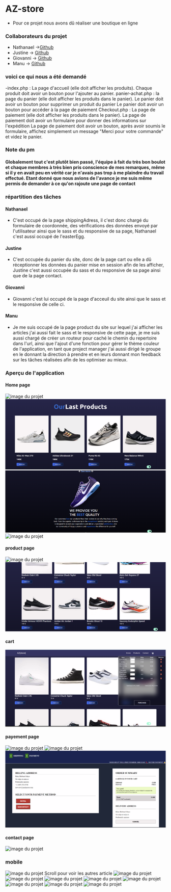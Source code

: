 # AZ-store
- Pour ce projet nous avons dû réaliser une boutique en ligne
### Collaborateurs du projet
- Nathanael -><a href="https://github.com/NathAmd" target="_blank">Github</a>
- Justine -> <a href="https://github.com/Justine-Frigo" target="_blank">Github</a>
- Giovanni -> <a href="https://github.com/GiovanniTY" target="_blank">Github</a>
- Manu -> <a href="https://github.com/manu-cj" target="_blank">Github</a>
### voici ce qui nous a été demandé
-index.php :
La page d'accueil (elle doit afficher les produits).
Chaque produit doit avoir un bouton pour l'ajouter au panier.
panier-achat.php :
la page du panier (elle doit afficher les produits dans le panier).
Le panier doit avoir un bouton pour supprimer un produit du panier
Le panier doit avoir un bouton pour accéder à la page de paiement
Checkout.php :
La page de paiement (elle doit afficher les produits dans le panier).
La page de paiement doit avoir un formulaire pour donner des informations sur l'expédition
La page de paiement doit avoir un bouton, après avoir soumis le formulaire, affichez simplement un message "Merci pour votre commande" et videz le panier.

### Note du pm

#### Globalement tout c'est plutôt bien passé, l'équipe à fait du très bon boulot et chaque membres à très bien pris conscience de mes remarques, même si il y en avait peu en vérité car je n'avais pas trop à me plaindre du travail effectué. Etant donné que nous avions de l'avance je me suis même permis de demander à ce qu'on rajoute une page de contact
### répartition des tâches
#### Nathanael
- C'est occupé de la page shippingAdress, il c'est donc chargé du formulaire de coordonnée, des vérifications des données envoyé par l'utilisateur ainsi que le sass et du responsive de sa page, Nathanael c'est aussi occupé de l'easterEgg.
#### Justine
- C'est occupée du panier du site, donc de la page cart ou elle a dû réceptionner les données du panier mise en session afin de les afficher, Justine c'est aussi occupée du sass et du responsive de sa page ainsi que de la page contact.
#### Giovanni 
- Giovanni c'est lui occupé de la page d'acceuil du site ainsi que le sass et le responsive de celle ci.
#### Manu
- Je me suis occupé de la page product du site sur lequel j'ai afficher les articles j'ai aussi fait le sass et le responsive de cette page, je me suis aussi chargé de créer un routeur pour caché le chemin du repertoire dans l'url, ainsi que l'ajout d'une fonction pour gérer le thème couleur de l'application, en tant que project manager j'ai aussi dirigé le groupe en le donnant la direction à prendre et en leurs donnant mon feedback sur les tâches réalisées afin de les optimiser au mieux.

### Aperçu de l'application
#### Home page
<img src="assets/project-images/Capture d&apos;écran 2024-06-16 135043.png" alt="image du projet">
<img src="assets/project-images/Capture d’écran 2024-06-14 162335.png" alt="image du projet">
<img src="assets/project-images/Capture d’écran 2024-06-14 162405.png" alt="image du projet">
<img src="assets/project-images/Capture d&apos;écran 2024-06-16 135253.png" alt="image du projet">

#### product page


<img src="assets/project-images/Capture d&apos;écran 2024-06-16 135708.png" alt="image du projet">
<img src="assets/project-images/Capture d’écran 2024-06-16 135749.png" alt="image du projet">

#### cart

<img src="assets/project-images/Capture d’écran 2024-06-14 162749.png" alt="image du projet">

#### payement page

<img src="assets/project-images/Capture d&apos;écran 2024-06-16 140159.png" alt="image du projet">
<img src="assets/project-images/Capture d&apos;écran 2024-06-16 140222.png" alt="image du projet">
<img src="assets/project-images/Capture d’écran 2024-06-14 163112.png" alt="image du projet">

#### contact page
<img src="assets/project-images/Capture d&apos;écran 2024-06-16 144440.png" alt="image du projet">


### mobile
<img src="assets/project-images/mobile/Capture d&apos;écran 2024-06-16 144103.png" alt="image du projet">
Scroll pour voir les autres article
<img src="assets/project-images/mobile/Capture d&apos;écran 2024-06-16 144141.png" alt="image du projet">
<img src="assets/project-images/mobile/Capture d&apos;écran 2024-06-16 144205.png" alt="image du projet">
<img src="assets/project-images/mobile/Capture d&apos;écran 2024-06-16 144233.png" alt="image du projet">

<img src="assets/project-images/mobile/Capture d&apos;écran 2024-06-16 144302.png" alt="image du projet">
<img src="assets/project-images/mobile/Capture d&apos;écran 2024-06-16 144339.png" alt="image du projet">
<img src="assets/project-images/mobile/Capture d&apos;écran 2024-06-16 145539.png" alt="image du projet">


<img src="assets/project-images/mobile/Capture d&apos;écran 2024-06-16 140645.png" alt="image du projet">
<img src="assets/project-images/mobile/Capture d&apos;écran 2024-06-16 140614.png" alt="image du projet">
